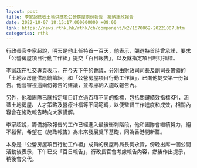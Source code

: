 ```yaml
---
layout: post
title: 李家超已收土地供應及公營房屋兩份報告　擬納施政報告
date: 2022-10-07 18:15:17.000000000 +08:00
link: https://news.rthk.hk/rthk/ch/component/k2/1670062-20221007.htm
categories: rthk
---
```


行政長官李家超說，明天是他上任特首一百天，他表示，競選特首時曾承諾，要求「公營房屋項目行動工作組」提交「百日報告」，以及就指定項目制訂指標。

李家超在社交專頁表示，在今天下午的會議，分別由財政司司長及副司長帶領的「土地及房屋供應統籌組」和「公營房屋項目行動工作組」，已向他提交第一份報告。他會審視這兩份報告的建議，並考慮納入施政報告內。

另外，他和團隊已就指定項目訂立過百項不同的指標，包括關鍵績效指標KPI，涵蓋土地房屋、人才策略及醫療社福等不同範疇，以便監督工作進度和成效，相關內容會在施政報告時向大家講解。

李家超說，籌備施政報告的工作已經進入最後衝刺階段，他和團隊會繼續努力，絕不鬆懈，希望在《施政報告》為未來發展奠下基礎，同為香港開新篇。

本身是「公營房屋項目行動工作組」成員的房屋局局長何永賢，傍晚出席一個公開活動後表示，下午已交「百日報告」，行政長官會考慮報告內容，然後作出提示，稍後會交代。
